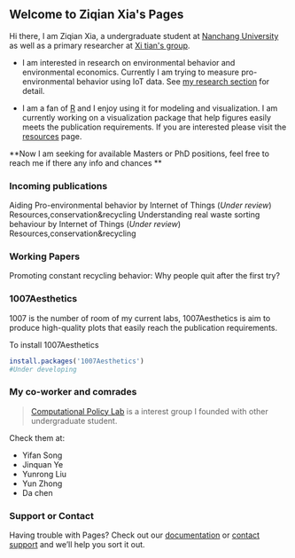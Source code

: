 ## Welcome to Ziqian Xia's Pages

Hi there, I am Ziqian Xia, a undergraduate student at [Nanchang University](https://http://www.ncu.edu.cn/) as well as a primary researcher at [Xi tian's group](http://sem.ncu.edu.cn/szdw/szgk/js/79c83e7575f34bfca134a33cd2e17209.htm).

- I am interested in research on environmental behavior and environmental economics. Currently I am trying to measure pro-environmental behavior using IoT data. See [my research section](Ziqian-xia.github.io/myresearch) for detail.

- I am a fan of [R](www.rstudio.com/) and I enjoy using it for modeling and visualization. I am currently working on a visualization package that help figures easily meets the publication requirements. If you are interested please visit the [resources](Ziqian-xia.github.io/resources) page.

**Now I am seeking for available Masters or PhD positions, feel free to reach me if there any info and chances **

### Incoming publications

Aiding Pro-environmental behavior by Internet of Things (*Under review*) Resources,conservation&recycling
Understanding real waste sorting behaviour by Internet of Things (*Under review*) Resources,conservation&recycling

### Working Papers

Promoting constant recycling behavior: Why people quit after the first try?

### 1007Aesthetics 
1007 is the number of room of my current labs, 1007Aesthetics is aim to produce high-quality plots that easily reach the publication requirements.

To install 1007Aesthetics

```r
install.packages('1007Aesthetics')
#Under developing
```

### My co-worker and comrades

> [Computational Policy Lab](https://cpl-envir.wixsite.com/labpage) is a interest group I founded with other undergraduate student.

Check them at:
- Yifan Song
- Jinquan Ye
- Yunrong Liu
- Yun Zhong
- Da chen


### Support or Contact

Having trouble with Pages? Check out our [documentation](https://docs.github.com/categories/github-pages-basics/) or [contact support](https://support.github.com/contact) and we’ll help you sort it out.
